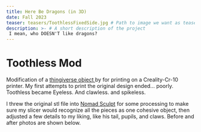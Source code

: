 ```yaml
---
title: Here Be Dragons (in 3D)
date: Fall 2023
teaser: teasers/ToothlessFixedSide.jpg # Path to image we want as teaser for this post, stored in `/static`
description: >- # A short description of the project
 I mean, who DOESN'T like dragons?
---
```


# Toothless Mod 

Modification of a <a href="https://www.thingiverse.com/thing:3258780"> thingiverse object </a> by for printing on a Creality-Cr-10 printer. My first attempts to print the original design ended... poorly. Toothless became Eyeless. And clawless. and spikeless. 

I threw the original stl file into <a href="https://nomadsculpt.com/">Nomad Sculpt</a> for some processing to make sure my slicer would recognize all the pieces as one cohesive object, then adjusted a few details to my liking, like his tail, pupils, and claws. Before and after photos are shown below. 

<!-- <img src="./ToothlessEyelessSide.jpg" alt="Eyeless Toothless, side view"/> -->
<!-- <img src="./ToothlessFixedSide.jpg" alt="Fixed Toothless, side view"/> -->